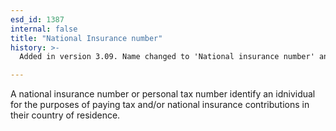 ```yaml
---
esd_id: 1387
internal: false
title: "National Insurance number"
history: >-
  Added in version 3.09. Name changed to 'National insurance number' and scope notes updated in version 4.00.

---
```


A national insurance number or personal tax number identify an idnividual for the purposes of paying tax and/or national insurance contributions in their country of residence.

